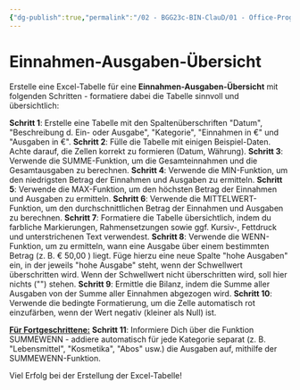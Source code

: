 ```yaml
---
{"dg-publish":true,"permalink":"/02 - BGG23c-BIN-ClauD/01 - Office-Programme/03 - Excel/08a - Einnahmen-Ausgaben-Übersicht/","noteIcon":""}
---
```


# Einnahmen-Ausgaben-Übersicht

Erstelle eine Excel-Tabelle für eine **Einnahmen-Ausgaben-Übersicht** mit folgenden Schritten - formatiere dabei die Tabelle sinnvoll und übersichtlich:

**Schritt 1**: Erstelle eine Tabelle mit den Spaltenüberschriften "Datum", "Beschreibung d. Ein- oder Ausgabe", "Kategorie", "Einnahmen in €" und "Ausgaben in €".
**Schritt 2**: Fülle die Tabelle mit einigen Beispiel-Daten. Achte darauf, die Zellen korrekt zu formieren (Datum, Währung).
**Schritt 3**: Verwende die SUMME-Funktion, um die Gesamteinnahmen und die Gesamtausgaben zu berechnen.
**Schritt 4**: Verwende die MIN-Funktion, um den niedrigsten Betrag der Einnahmen und Ausgaben zu ermitteln.
**Schritt 5**: Verwende die MAX-Funktion, um den höchsten Betrag der Einnahmen und Ausgaben zu ermitteln.
**Schritt 6**: Verwende die MITTELWERT-Funktion, um den durchschnittlichen Betrag der Einnahmen und Ausgaben zu berechnen.
**Schritt 7**: Formatiere die Tabelle übersichtlich, indem du farbliche Markierungen, Rahmensetzungen sowie ggf. Kursiv-, Fettdruck und unterstrichenen Text verwendest.
**Schritt 8**: Verwende die WENN-Funktion, um zu ermitteln, wann eine Ausgabe über einem bestimmten Betrag (z. B. € 50,00 ) liegt. Füge hierzu eine neue Spalte "hohe Ausgaben" ein, in der jeweils "hohe Ausgabe" steht, wenn der Schwellwert überschritten wird. Wenn der Schwellwert nicht überschritten wird, soll hier nichts ("") stehen.
**Schritt 9**: Ermittle die Bilanz, indem die Summe aller Ausgaben von der Summe aller Einnahmen abgezogen wird. 
**Schritt 10**: Verwende die bedingte Formatierung, um die Zelle automatisch rot einzufärben, wenn der Wert negativ (kleiner als Null) ist.

**<u>Für Fortgeschrittene:</u>**
**Schritt 11**: Informiere Dich über die Funktion SUMMEWENN - addiere automatisch für jede Kategorie separat (z. B. "Lebensmittel", "Kosmetika", "Abos" usw.) die Ausgaben auf, mithilfe der SUMMEWENN-Funktion.

Viel Erfolg bei der Erstellung der Excel-Tabelle!